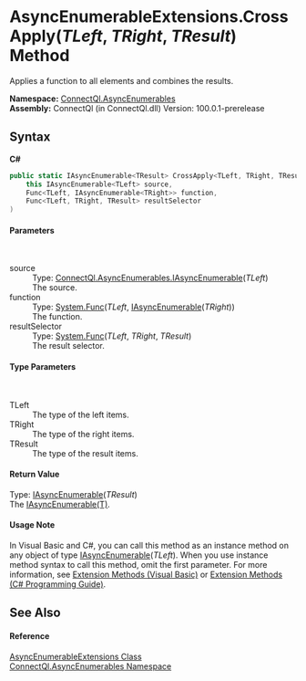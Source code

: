# AsyncEnumerableExtensions.CrossApply(*TLeft*, *TRight*, *TResult*) Method 
 

Applies a function to all elements and combines the results.

**Namespace:**&nbsp;<a href="N_ConnectQl_AsyncEnumerables">ConnectQl.AsyncEnumerables</a><br />**Assembly:**&nbsp;ConnectQl (in ConnectQl.dll) Version: 100.0.1-prerelease

## Syntax

**C#**<br />
``` C#
public static IAsyncEnumerable<TResult> CrossApply<TLeft, TRight, TResult>(
	this IAsyncEnumerable<TLeft> source,
	Func<TLeft, IAsyncEnumerable<TRight>> function,
	Func<TLeft, TRight, TResult> resultSelector
)

```


#### Parameters
&nbsp;<dl><dt>source</dt><dd>Type: <a href="T_ConnectQl_AsyncEnumerables_IAsyncEnumerable_1">ConnectQl.AsyncEnumerables.IAsyncEnumerable</a>(*TLeft*)<br />The source.</dd><dt>function</dt><dd>Type: <a href="http://msdn2.microsoft.com/en-us/library/bb549151" target="_blank">System.Func</a>(*TLeft*, <a href="T_ConnectQl_AsyncEnumerables_IAsyncEnumerable_1">IAsyncEnumerable</a>(*TRight*))<br />The function.</dd><dt>resultSelector</dt><dd>Type: <a href="http://msdn2.microsoft.com/en-us/library/bb534647" target="_blank">System.Func</a>(*TLeft*, *TRight*, *TResult*)<br />The result selector.</dd></dl>

#### Type Parameters
&nbsp;<dl><dt>TLeft</dt><dd>The type of the left items.</dd><dt>TRight</dt><dd>The type of the right items.</dd><dt>TResult</dt><dd>The type of the result items.</dd></dl>

#### Return Value
Type: <a href="T_ConnectQl_AsyncEnumerables_IAsyncEnumerable_1">IAsyncEnumerable</a>(*TResult*)<br />The <a href="T_ConnectQl_AsyncEnumerables_IAsyncEnumerable_1">IAsyncEnumerable(T)</a>.

#### Usage Note
In Visual Basic and C#, you can call this method as an instance method on any object of type <a href="T_ConnectQl_AsyncEnumerables_IAsyncEnumerable_1">IAsyncEnumerable</a>(*TLeft*). When you use instance method syntax to call this method, omit the first parameter. For more information, see <a href="http://msdn.microsoft.com/en-us/library/bb384936.aspx">Extension Methods (Visual Basic)</a> or <a href="http://msdn.microsoft.com/en-us/library/bb383977.aspx">Extension Methods (C# Programming Guide)</a>.

## See Also


#### Reference
<a href="T_ConnectQl_AsyncEnumerables_AsyncEnumerableExtensions">AsyncEnumerableExtensions Class</a><br /><a href="N_ConnectQl_AsyncEnumerables">ConnectQl.AsyncEnumerables Namespace</a><br />